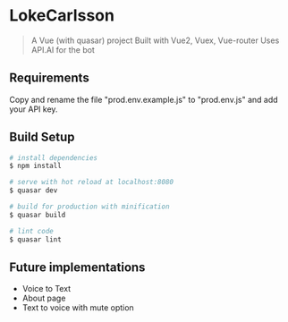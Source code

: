 # LokeCarlsson

> A Vue (with quasar) project
> Built with Vue2, Vuex, Vue-router
> Uses API.AI for the bot

## Requirements

Copy and rename the file "prod.env.example.js" to "prod.env.js" and add your API key.

## Build Setup

``` bash
# install dependencies
$ npm install

# serve with hot reload at localhost:8080
$ quasar dev

# build for production with minification
$ quasar build

# lint code
$ quasar lint
```

## Future implementations
- Voice to Text
- About page
- Text to voice with mute option
